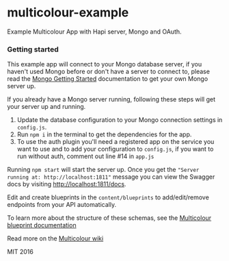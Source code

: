 # multicolour-example
Example Multicolour App with Hapi server, Mongo and OAuth.

### Getting started

This example app will connect to your Mongo database server, if you haven't used Mongo
before or don't have a server to connect to, please read the [Mongo Getting Started][mongo-get-started] documentation to get your own Mongo server up.

If you already have a Mongo server running, following these steps will get your server up and running.

1. Update the database configuration to your Mongo connection settings in `config.js`.  
2. Run `npm i` in the terminal to get the dependencies for the app.  
3. To use the auth plugin you'll need a registered app on the service you want to use and to add your configuration to `config.js`, if you want to run without auth, comment out line #14 in `app.js`

Running `npm start` will start the server up.
Once you get the `"Server running at: http://localhost:1811"` message you can view the Swagger docs by visiting [http://localhost:1811/docs](http://localhost:1811/docs).

Edit and create blueprints in the `content/blueprints` to add/edit/remove endpoints from your API automatically.  

To learn more about the structure of these schemas, see the [Multicolour blueprint documentation](https://github.com/Multicolour/multicolour/wiki/Blueprints)

Read more on the [Multicolour wiki](https://github.com/Multicolour/multicolour/wiki)

MIT 2016

[mongo-get-started]: https://docs.mongodb.org/getting-started/shell/introduction/
